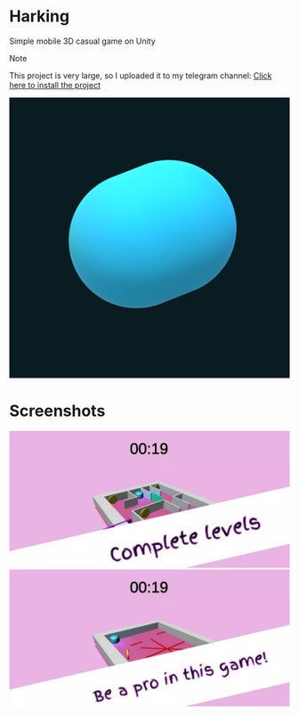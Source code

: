 # Harking
Simple mobile 3D casual game on Unity

> [!NOTE]
> This project is very large, so I uploaded it to my telegram channel: <a href="https://t.me/babadjanov_dev/28">Click here to install the project</a>

![icon](https://github.com/strike11/Harking/blob/main/scr_hrk/ico.png) 
# Screenshots
![Screenshot 1](https://github.com/strike11/Harking/blob/main/scr_hrk/screen-1.webp)  ![Screenshot 2](https://github.com/strike11/Harking/blob/main/scr_hrk/screen-2.webp)  
